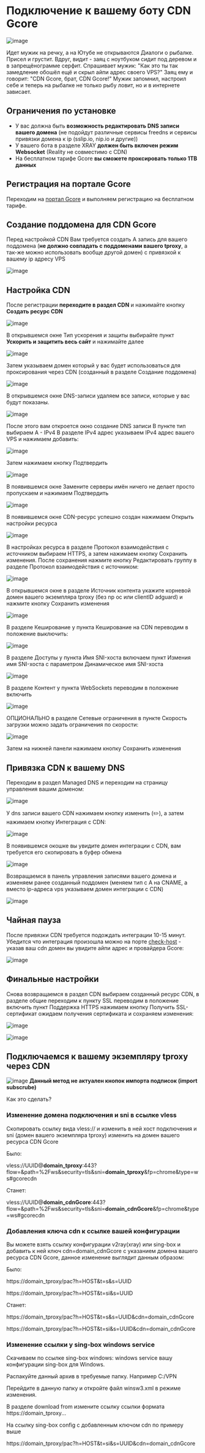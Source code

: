 # Подключение к вашему боту CDN Gcore

![image](https://github.com/user-attachments/assets/3865634a-6e59-4e20-b334-20a9abf31aa4)

Идет мужик на речку, а на Ютубе не открываются Диалоги о рыбалке. Присел и грустит. Вдруг, видит - заяц с ноутбуком сидит под деревом и в запрещёнограмме серфит. Спрашивает мужик: "Как это ты так замедление обошёл ещё и скрыл айпи адрес своего VPS?" Заяц ему и говорит: "CDN Gcore, брат, CDN Gcore!" Мужик запомнил, настроил себе и теперь на рыбалке не только рыбу ловит, но и в интернете зависает.

## Ограничения по установке

 - У вас должна быть **возможность редактировать DNS записи вашего домена**
   (не подойдут различные сервисы freedns и сервисы привязки домена к ip
   (sslip.io, nip.io и другие))
 - У вашего бота в разделе XRAY **должен быть включен режим Websocket**
   (Reality не совместимо с CDN)
 - На бесплатном тарифе Gcore **вы сможете проксировать только 1TB данных**

## Регистрация на портале Gcore
Переходим на [портал Gcore](https://auth.gcore.com/login/signup) и выполняем регистрацию на бесплатном тарифе.
## Создание поддомена для CDN Gcore
Перед настройкой CDN
Вам требуется создать A запись для вашего поддомена (**не должно совпадать с поддоменами вашего tproxy**, а так-же можно использовать вообще другой домен) c привязкой к вашему ip адресу VPS

![image](https://github.com/user-attachments/assets/9e9af618-ccc4-490d-93ba-4c1e6f2101d4)
## Настройка CDN
После регистрации **переходите в раздел CDN** и нажимайте кнопку **Создать ресурс CDN**

![image](https://github.com/user-attachments/assets/4c6d88a3-63b9-435a-a060-36a0a6456d5e)

В открывшемся окне Тип ускорения и защиты выбирайте пункт **Ускорить и защитить весь сайт** и нажимайте далее

![image](https://github.com/user-attachments/assets/bb477ae4-fe0f-45d2-90e0-df80bcc80dd7) 

Затем указываем домен который у вас будет использоваться для проксирования через CDN (созданный в разделе Создание поддомена)

![image](https://github.com/user-attachments/assets/38758094-ab32-46f2-833f-92551f867145)

В открывшемся окне DNS-записи удаляем все записи, которые у вас будут показаны.

![image](https://github.com/user-attachments/assets/166551dd-3b0c-4ea4-ba63-5e9905572117)

После этого вам откроется окно создание DNS записи
В пункте тип выбираем A - IPv4
В разделе IPv4 адрес указываем IPv4 адрес вашего VPS и нажимаем добавить:

![image](https://github.com/user-attachments/assets/0a8d437d-49d2-47ae-8622-feb2a744be19)

Затем нажимаем кнопку Подтвердить

![image](https://github.com/user-attachments/assets/832742bc-36d5-4f2a-9886-221854e63737)

В появившемся окне Замените серверы имён ничего не делает просто пропускаем и нажимаем Подтвердить

![image](https://github.com/user-attachments/assets/a8c046d4-0e0d-4cc7-a755-425eb9c36f69)

В появившемся окне CDN-ресурс успешно создан нажимаем Открыть настройки ресурса

![image](https://github.com/user-attachments/assets/dc938eef-32bb-445e-86cf-f20d32086cb2)

В настройках ресурса в разделе Протокол взаимодействия с источником выбираем HTTPS, а затем нажимаем кнопку Сохранить изменения.
После сохранения нажмите кнопку Редактировать группу в разделе Протокол взаимодействия с источником:

![image](https://github.com/user-attachments/assets/3a65467b-e714-479b-afec-8cfd2f6b1ae6)

В открывшемся окне в разделе Источник контента укажите корневой домен вашего экземпляра tproxy (без np oc или clientID adguard) и нажмите кнопку Сохранить изменения

![image](https://github.com/user-attachments/assets/c460e939-1880-4382-926a-579f050d7a3f)

В разделе Кеширование у пункта Кеширование на CDN переводим в положение выключить:

![image](https://github.com/user-attachments/assets/4b198ede-b617-492f-b9e6-40ff87989f31)

В разделе Доступы у пункта Имя SNI-хоста включаем пункт Измения имя SNI-хоста с параметром Динамическое имя SNI-хоста

![image](https://github.com/user-attachments/assets/64c4a90a-0713-45c5-b617-d8cbff56727d)

В разделе Контент у пункта WebSockets переводим в положение включить

![image](https://github.com/user-attachments/assets/25e8e1f2-2851-4764-a3e1-8ec9617820c2)

ОПЦИОНАЛЬНО в разделе Сетевые ограничения в пункте Скорость загрузки можно задать ограничения по скорости:

![image](https://github.com/user-attachments/assets/8af17604-3eb5-4a34-9363-744356db4599)

Затем на нижней панели нажимаем кнопку Сохранить изменения
## Привязка CDN к вашему DNS 
Переходим в раздел Managed DNS и переходим на страницу управления вашим доменом:

![image](https://github.com/user-attachments/assets/30f3cb5b-c861-41e3-b631-091f9f733ce2)

У dns записи вашего CDN нажимаем кнопку изменить (✏️), а затем нажимаем кнопку Интеграция с CDN:

![image](https://github.com/user-attachments/assets/4e5592ac-ecfb-495f-8f0f-3abf1a2bd679)

В появившемся окошке вы увидите домен интеграции с CDN, вам требуется его скопировать в буфер обмена

![image](https://github.com/user-attachments/assets/b339bc8a-7af0-432c-aac3-f1b7fb22f127)

Возвращаемся в панель управления записями вашего домена и изменяем ранее созданный поддомен (меняем тип с A на CNAME, а вместо ip-адреса vps указываем домен интеграции c CDN)

![image](https://github.com/user-attachments/assets/e767e8be-cb16-46e1-856e-d645e66e0603)

## Чайная пауза
После привязки CDN требуется подождать интеграции 10-15 минут.
Убедится что интеграция произошла можно на порте [check-host](https://check-host.net/ip-info) - указав ваш cdn домен вы увидите айпи адрес и провайдера Gcore:

![image](https://github.com/user-attachments/assets/183382d0-cb1b-441d-b3c5-adc3d6efeeb3)

## Финальные настройки
Снова возвращаемся в раздел CDN выбираем созданный ресурс CDN, в разделе общие переходим к пункту SSL переводим в положение включить пункт Поддержка HTTPS нажимаем кнопку Получить SSL-сертификат ожидаем получения сертификата и сохраняем изменения:

![image](https://github.com/user-attachments/assets/3fdc8162-6797-4283-8c3c-44437f5acaca)

![image](https://github.com/user-attachments/assets/ba8ed2cc-5aea-4f17-a9e0-1486c28fa30c)

## Подключаемся к вашему экземпляру tproxy через CDN
![image](https://github.com/user-attachments/assets/e0558b3e-810b-411b-a55d-87c22e9d9e7e)
**Данный метод не актуален кнопок импорта подписок (import subscrube)**

Как это сделать?

### Изменение домена подключения и sni в ссылке vless
Скопировать ссылку вида vless:// и изменить в ней хост подключения и sni (домен вашего экземпляра tproxy) изменить на домен вашего ресурса CDN Gcore

Было:

vless://UUID@**domain_tproxy**:443?flow=&path=%2Fws&security=tls&sni=**domain_tproxy**&fp=chrome&type=ws#gcorecdn

Станет:

vless://UUID@**domain_cdnGcore**:443?flow=&path=%2Fws&security=tls&sni=**domain_cdnGcore**&fp=chrome&type=ws#gcorecdn

### Добавления ключа cdn к ссылке вашей конфигурации
Вы можете взять ссылку конфигурации v2ray(xray) или sing-box и добавить к ней ключ cdn=domain_cdnGcore с указанием домена вашего ресурса CDN Gcore, данное изменение выглядит данным образом:

Было:

https://domain_tproxy/pac?h=HOST&t=s&s=UUID

https://domain_tproxy/pac?h=HOST&t=si&s=UUID

Станет:

https://domain_tproxy/pac?h=HOST&t=s&s=UUID&cdn=domain_cdnGcore

https://domain_tproxy/pac?h=HOST&t=si&s=UUID&cdn=domain_cdnGcore

### Изменение ссылки у sing-box windows service

Скачиваем по ссылке sing-box windows: windows service вашу конфигурации sing-box для Windows.

Распакуйте данный архив в требуемые папку. Например C:/VPN

Перейдите в данную папку и откройте файл winsw3.xml в режиме изменения.

В разделе download from измените ссылку ссылки формата https://domain_tproxy...

На ссылку sing-box config c добавленным ключом cdn по примеру выше

https://domain_tproxy/pac?h=HOST&t=si&s=UUID&cdn=domain_cdnGcore
